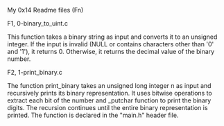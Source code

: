 My 0x14 Readme files (Fn)

F1, 0-binary_to_uint.c

This function takes a binary string as input and converts it to an unsigned integer. If the input is invalid (NULL or contains characters other than '0' and '1'), it returns 0. Otherwise, it returns the decimal value of the binary number.

F2, 1-print_binary.c

The function print_binary takes an unsigned long integer n as input and recursively prints its binary representation. It uses bitwise operations to extract each bit of the number and _putchar function to print the binary digits. The recursion continues until the entire binary representation is printed. The function is declared in the "main.h" header file.
